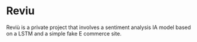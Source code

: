 # Reviu
 Reviù is a private project that involves a sentiment analysis IA model based on a LSTM and a simple fake E commerce site.
